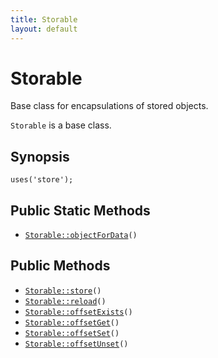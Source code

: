 ```yaml
---
title: Storable
layout: default
---
```


# Storable

Base class for encapsulations of stored objects.

<code>Storable</code> is a base class.

## Synopsis

<pre><code>uses('store');
</code></pre>
## Public Static Methods

* <code><a href="Storable%3A%3AobjectForData">Storable::objectForData</a>()</code>

## Public Methods

* <code><a href="Storable%3A%3Astore">Storable::store</a>()</code>
* <code><a href="Storable%3A%3Areload">Storable::reload</a>()</code>
* <code><a href="Storable%3A%3AoffsetExists">Storable::offsetExists</a>()</code>
* <code><a href="Storable%3A%3AoffsetGet">Storable::offsetGet</a>()</code>
* <code><a href="Storable%3A%3AoffsetSet">Storable::offsetSet</a>()</code>
* <code><a href="Storable%3A%3AoffsetUnset">Storable::offsetUnset</a>()</code>

